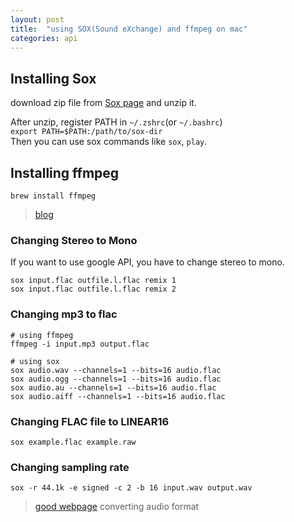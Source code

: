 ```yaml
---
layout: post
title:  "using SOX(Sound eXchange) and ffmpeg on mac"
categories: api
---
```


## Installing Sox
download zip file from [Sox page](https://sourceforge.net/projects/sox/?source=typ_redirect) and unzip it.    

After unzip, register PATH in `~/.zshrc`(or `~/.bashrc`)    
`export PATH=$PATH:/path/to/sox-dir`    
Then you can use sox commands like `sox`, `play`.

## Installing ffmpeg
`brew install ffmpeg`  
> [blog](http://angrygoguma.tistory.com/117)


### Changing Stereo to Mono
If you want to use google API, you have to change stereo to mono.    
```
sox input.flac outfile.l.flac remix 1 
sox input.flac outfile.l.flac remix 2
```

### Changing mp3 to flac    
```
# using ffmpeg
ffmpeg -i input.mp3 output.flac

# using sox
sox audio.wav --channels=1 --bits=16 audio.flac
sox audio.ogg --channels=1 --bits=16 audio.flac
sox audio.au --channels=1 --bits=16 audio.flac
sox audio.aiff --channels=1 --bits=16 audio.flac

```

### Changing FLAC file to LINEAR16
`sox example.flac example.raw`

### Changing sampling rate
`sox -r 44.1k -e signed -c 2 -b 16 input.wav output.wav`

> [good webpage](http://archive.oreilly.com/pub/post/convert_audio_between_mp3_flac.html) converting audio format

